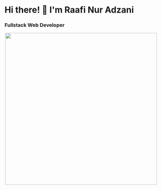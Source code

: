 <h1>Hi there! 👋 I'm Raafi Nur Adzani</h1>  
<h3>Fullstack Web Developer</h3>

<p align="center">
  <img src="https://media.giphy.com/media/qgQUggAC3Pfv687qPC/giphy.gif" width="500">
</p>
